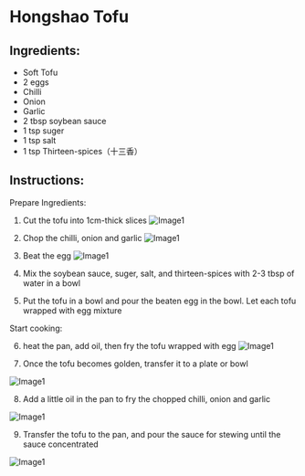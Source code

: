 # Hongshao Tofu 

## Ingredients:

 - Soft Tofu
 - 2 eggs
 - Chilli
 - Onion
 - Garlic 
 - 2 tbsp soybean sauce
 - 1 tsp suger
 - 1 tsp salt
 - 1 tsp Thirteen-spices（十三香）

## Instructions:

Prepare Ingredients:

1. Cut the tofu into 1cm-thick slices
![Image1](images/02/IMG_20250323_192903.jpg)

2. Chop the chilli, onion and garlic
![Image1](images/02/IMG_20250323_193336.jpg)

3. Beat the egg
![Image1](images/02/IMG_20250323_193635.jpg)

4. Mix the soybean sauce, suger, salt, and thirteen-spices with 2-3 tbsp of water in a bowl

5. Put the tofu in a bowl and pour the beaten egg in the bowl. Let each tofu wrapped with egg mixture

Start cooking:

6. heat the pan, add oil, then fry the tofu wrapped with egg
![Image1](images/02/IMG_20250323_194714.jpg)

7. Once the tofu becomes golden, transfer it to a plate or bowl

![Image1](images/02/IMG_20250323_195050.jpg)

8. Add a little oil in the pan to fry the chopped chilli, onion and garlic

![Image1](images/02/IMG_20250323_195403.jpg)

9. Transfer the tofu to the pan, and pour the sauce for stewing until the sauce concentrated

![Image1](images/02/IMG_20250323_200100.jpg)


